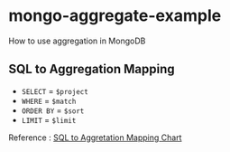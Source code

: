 # mongo-aggregate-example
How to use aggregation in MongoDB


## SQL to Aggregation Mapping

- `SELECT` = `$project`
- `WHERE` = `$match`
- `ORDER BY` = `$sort`
- `LIMIT` = `$limit`

Reference : [SQL to Aggretation Mapping Chart](https://docs.mongodb.com/manual/reference/sql-aggregation-comparison/)
